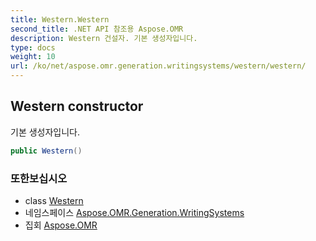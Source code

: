 ```yaml
---
title: Western.Western
second_title: .NET API 참조용 Aspose.OMR
description: Western 건설자. 기본 생성자입니다.
type: docs
weight: 10
url: /ko/net/aspose.omr.generation.writingsystems/western/western/
---
```

## Western constructor

기본 생성자입니다.

```csharp
public Western()
```

### 또한보십시오

* class [Western](../)
* 네임스페이스 [Aspose.OMR.Generation.WritingSystems](../../western/)
* 집회 [Aspose.OMR](../../../)


